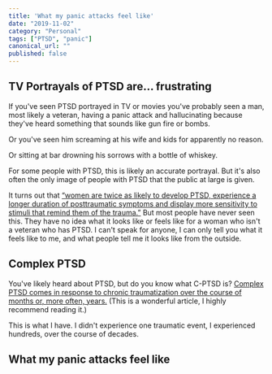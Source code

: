 ```yaml
---
title: 'What my panic attacks feel like'
date: "2019-11-02"
category: "Personal"
tags: ["PTSD", "panic"]
canonical_url: ""
published: false
---
```


## TV Portrayals of PTSD are... frustrating

If you've seen PTSD portrayed in TV or movies you've probably seen a man, most likely a veteran, having a panic attack and hallucinating because they've heard something that sounds like gun fire or bombs. 

Or you've seen him screaming at his wife and kids for apparently no reason.

Or sitting at bar drowning his sorrows with a bottle of whiskey.

For some people with PTSD, this is likely an accurate portrayal. But it's also often the only image of people with PTSD that the public at large is given. 

It turns out that [“women are twice as likely to develop PTSD, experience a longer duration of posttraumatic symptoms and display more sensitivity to stimuli that remind them of the trauma.”](https://www.psycom.net/PTSD-symptoms-women) But most people have never seen this. They have no idea what it looks like or feels like for a woman who isn't a veteran who has PTSD. I can't speak for anyone, I can only tell you what it feels like to me, and what people tell me it looks like from the outside.

## Complex PTSD

You've likely heard about PTSD, but do you know what C-PTSD is? 
[Complex PTSD comes in response to chronic traumatization over the course of months or, more often, years.](https://www.beautyafterbruises.org/what-is-cptsd) (This is a wonderful article, I highly recommend reading it.)

This is what I have. I didn't experience one traumatic event, I experienced hundreds, over the course of decades. 

## What my panic attacks feel like

